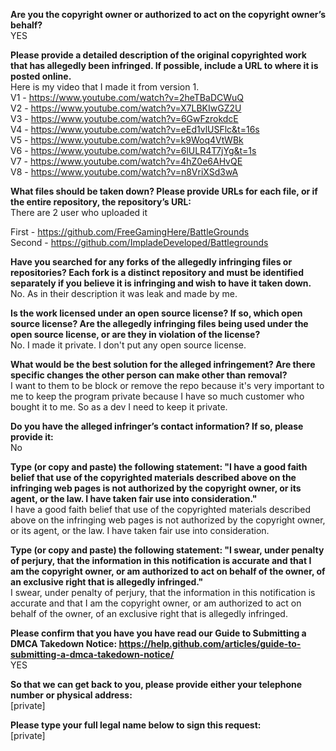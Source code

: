 **Are you the copyright owner or authorized to act on the copyright owner’s behalf?**  
YES

**Please provide a detailed description of the original copyrighted work that has allegedly been infringed. If possible, include a URL to where it is posted online.**  
Here is my video that I made it from version 1.  
V1 - https://www.youtube.com/watch?v=2heTBaDCWuQ  
V2 - https://www.youtube.com/watch?v=X7LBKIwGZ2U  
V3 - https://www.youtube.com/watch?v=6GwFzrokdcE  
V4 - https://www.youtube.com/watch?v=eEd1vlUSFlc&t=16s  
V5 - https://www.youtube.com/watch?v=k9Woq4VtWBk  
V6 - https://www.youtube.com/watch?v=6lULR4T7jYg&t=1s  
V7 - https://www.youtube.com/watch?v=4hZ0e6AHvQE  
V8 - https://www.youtube.com/watch?v=n8VriXSd3wA  

**What files should be taken down? Please provide URLs for each file, or if the entire repository, the repository’s URL:**  
There are 2 user who uploaded it

First - https://github.com/FreeGamingHere/BattleGrounds  
Second - https://github.com/ImpladeDeveloped/Battlegrounds  

**Have you searched for any forks of the allegedly infringing files or repositories? Each fork is a distinct repository and must be identified separately if you believe it is infringing and wish to have it taken down.**  
No. As in their description it was leak and made by me.

**Is the work licensed under an open source license? If so, which open source license? Are the allegedly infringing files being used under the open source license, or are they in violation of the license?**  
No. I made it private. I don't put any open source license.

**What would be the best solution for the alleged infringement? Are there specific changes the other person can make other than removal?**  
I want to them to be block or remove the repo because it's very important to me to keep the program private because I have so much customer who bought it to me. So as a dev I need to keep it private.

**Do you have the alleged infringer’s contact information? If so, please provide it:**  
No

**Type (or copy and paste) the following statement: "I have a good faith belief that use of the copyrighted materials described above on the infringing web pages is not authorized by the copyright owner, or its agent, or the law. I have taken fair use into consideration."**  
I have a good faith belief that use of the copyrighted materials described above on the infringing web pages is not authorized by the copyright owner, or its agent, or the law. I have taken fair use into consideration.

**Type (or copy and paste) the following statement: "I swear, under penalty of perjury, that the information in this notification is accurate and that I am the copyright owner, or am authorized to act on behalf of the owner, of an exclusive right that is allegedly infringed."**  
I swear, under penalty of perjury, that the information in this notification is accurate and that I am the copyright owner, or am authorized to act on behalf of the owner, of an exclusive right that is allegedly infringed.

**Please confirm that you have you have read our Guide to Submitting a DMCA Takedown Notice: https://help.github.com/articles/guide-to-submitting-a-dmca-takedown-notice/**  
YES

**So that we can get back to you, please provide either your telephone number or physical address:**  
[private]

**Please type your full legal name below to sign this request:**  
[private]

